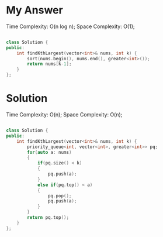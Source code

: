 # My Answer

Time Complexity: O(n log n);
Space Complexity: O(1);

```c++

class Solution {
public:
    int findKthLargest(vector<int>& nums, int k) {
        sort(nums.begin(), nums.end(), greater<int>());
        return nums[k-1];
    }
};

```

# Solution

Time Complexity: O(n);
Space Complexity: O(n);

```c++

class Solution {
public:
    int findKthLargest(vector<int>& nums, int k) {
        priority_queue<int, vector<int>, greater<int>> pq;
        for(auto a: nums)
        {
            if(pq.size() < k)
            {
                pq.push(a);
            }
            else if(pq.top() < a)
            {
                pq.pop();
                pq.push(a);
            }
        }
        return pq.top();
    }
};

```
